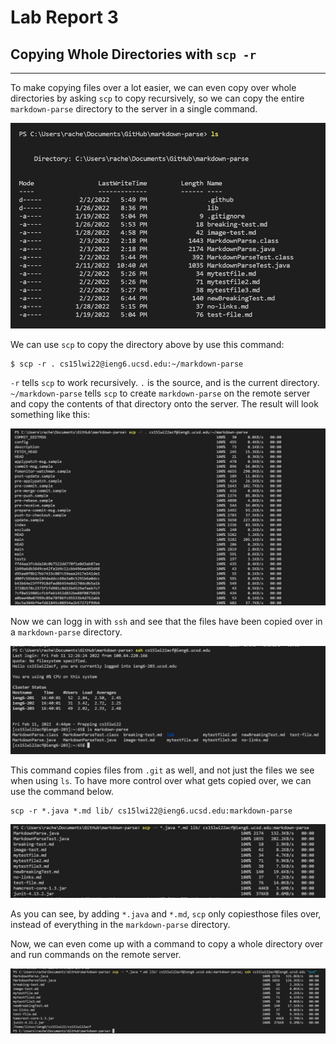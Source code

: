 # Lab Report 3

## Copying Whole Directories with `scp -r`
___________________________________

To make copying files over a lot easier, we can even copy over whole directories by asking `scp` to copy recursively, so we can copy the entire `markdown-parse` directory to the server in a single command.

![image](ls.jpg)

We can use `scp` to copy the directory above by use this command:
```
$ scp -r . cs15lwi22@ieng6.ucsd.edu:~/markdown-parse
```

`-r` tells `scp` to work recursively. `.` is the source, and is the current directory. `~/markdown-parse` tells `scp` to create `markdown-parse` on the remote server and copy the contents of that directory onto the server.
The result will look something like this:

![image](scp1.jpg)

Now we can logg in with `ssh` and see that the files have been copied over in a `markdown-parse` directory.

![image](ieng6-ls.jpg)

This command copies files from `.git` as well, and not just the files we see when using `ls`. To have more control over what gets copied over, we can use the command below.

```
scp -r *.java *.md lib/ cs15lwi22@ieng6.ucsd.edu:markdown-parse
```
![image](scp-control.jpg)

As you can see, by adding `*.java` and `*.md`, `scp` only copiesthose files over, instead of everything in the `markdown-parse` directory.

Now, we can even come up with a command to copy a whole directory over and run commands on the remote server.

![image](final-command.jpg)
